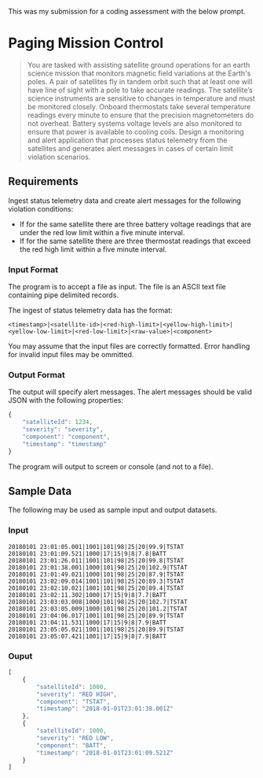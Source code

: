 This was my submission for a coding assessment with the below prompt.

# Paging Mission Control

> You are tasked with assisting satellite ground operations for an earth science mission that monitors magnetic field variations at the Earth's poles. A pair of satellites fly in tandem orbit such that at least one will have line of sight with a pole to take accurate readings. The satellite’s science instruments are sensitive to changes in temperature and must be monitored closely. Onboard thermostats take several temperature readings every minute to ensure that the precision magnetometers do not overheat. Battery systems voltage levels are also monitored to ensure that power is available to cooling coils. Design a monitoring and alert application that processes status telemetry from the satellites and generates alert messages in cases of certain limit violation scenarios.

## Requirements
Ingest status telemetry data and create alert messages for the following violation conditions:

- If for the same satellite there are three battery voltage readings that are under the red low limit within a five minute interval.
- If for the same satellite there are three thermostat readings that exceed the red high limit within a five minute interval.

### Input Format
The program is to accept a file as input. The file is an ASCII text file containing pipe delimited records.

The ingest of status telemetry data has the format:

```
<timestamp>|<satellite-id>|<red-high-limit>|<yellow-high-limit>|<yellow-low-limit>|<red-low-limit>|<raw-value>|<component>
```

You may assume that the input files are correctly formatted. Error handling for invalid input files may be ommitted.

### Output Format
The output will specify alert messages.  The alert messages should be valid JSON with the following properties:

```javascript
{
    "satelliteId": 1234,
    "severity": "severity",
    "component": "component",
    "timestamp": "timestamp"
}
```

The program will output to screen or console (and not to a file). 

## Sample Data
The following may be used as sample input and output datasets.

### Input

```
20180101 23:01:05.001|1001|101|98|25|20|99.9|TSTAT
20180101 23:01:09.521|1000|17|15|9|8|7.8|BATT
20180101 23:01:26.011|1001|101|98|25|20|99.8|TSTAT
20180101 23:01:38.001|1000|101|98|25|20|102.9|TSTAT
20180101 23:01:49.021|1000|101|98|25|20|87.9|TSTAT
20180101 23:02:09.014|1001|101|98|25|20|89.3|TSTAT
20180101 23:02:10.021|1001|101|98|25|20|89.4|TSTAT
20180101 23:02:11.302|1000|17|15|9|8|7.7|BATT
20180101 23:03:03.008|1000|101|98|25|20|102.7|TSTAT
20180101 23:03:05.009|1000|101|98|25|20|101.2|TSTAT
20180101 23:04:06.017|1001|101|98|25|20|89.9|TSTAT
20180101 23:04:11.531|1000|17|15|9|8|7.9|BATT
20180101 23:05:05.021|1001|101|98|25|20|89.9|TSTAT
20180101 23:05:07.421|1001|17|15|9|8|7.9|BATT
```

### Ouput

```javascript
[
    {
        "satelliteId": 1000,
        "severity": "RED HIGH",
        "component": "TSTAT",
        "timestamp": "2018-01-01T23:01:38.001Z"
    },
    {
        "satelliteId": 1000,
        "severity": "RED LOW",
        "component": "BATT",
        "timestamp": "2018-01-01T23:01:09.521Z"
    }
]
```
